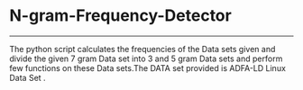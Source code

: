 # N-gram-Frequency-Detector
---------------------------
   The python script calculates the frequencies of the Data sets given and divide the given 7 gram Data set into 3 and 5 gram Data sets and perform few functions on these Data sets.The DATA set provided is ADFA-LD Linux Data Set .
